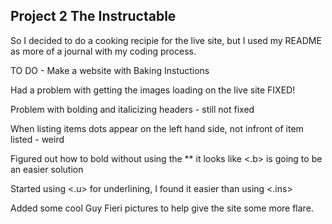 Project 2
The Instructable
---
So I decided to do a cooking recipie for the live site, but I used my README as more of a journal with my coding process.


TO DO - Make a website with Baking Instuctions

Had a problem with getting the images loading on the live site
FIXED!

Problem with bolding and italicizing headers - still not fixed

When listing items dots appear on the left hand side, not infront of item listed - weird

Figured out how to bold without using the ** it looks like <.b> is going to be an easier solution

Started using <.u> for underlining, I found it easier than using <.ins>

Added some cool Guy Fieri pictures to help give the site some more flare.
